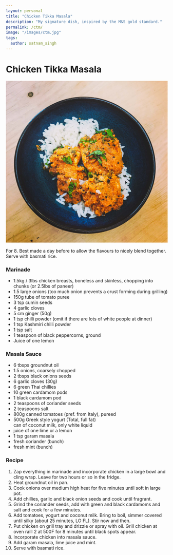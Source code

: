 ```yaml
---
layout: personal
title: "Chicken Tikka Masala"
description: "My signature dish, inspired by the M&S gold standard."
permalink: /ctm/
image: "/images/ctm.jpg"
tags:
  author: satnam_singh
---
```

# Chicken Tikka Masala

![CTM](/images/ctm.jpg)

For 8. Best made a day before to allow the flavours to nicely blend together. Serve with basmati rice.
 
### Marinade 
* 1.5kg / 3lbs chicken breasts, boneless and skinless, chopping into chunks (or 2.5lbs of paneer)
* 1.5 large onions (too much onion prevents a crust forming during grilling)
* 150g tube of tomato puree
* 3 tsp cumin seeds 
* 4 garlic cloves 
* 5 cm ginger (50g) 
* 1 tsp chilli powder (omit if there are lots of white people at dinner)
* 1 tsp Kashmiri chilli powder 
* 1 tsp salt 
* 1 teaspoon of black peppercorns, ground 
* Juice of one lemon 
  
### Masala Sauce 
* 6 tbsps groundnut oil 
* 1.5 onions, coarsely chopped
* 2 tbsps black onions seeds 
* 6 garlic cloves (30g) 
* 6 green Thai chillies 
* 10 green cardamom pods 
* 1 black cardamom pod
* 2 teaspoons of coriander seeds
* 2 teaspoons salt 
* 800g canned tomatoes (pref. from Italy), pureed
* 500g Greek style yogurt (Total, full fat)  
can of coconut milk, only white liquid 
* juice of one lime or a lemon
* 1 tsp garam masala
* fresh coriander (bunch)
* fresh mint (bunch)

### Recipe
1. Zap everything in marinade and incorporate chicken in a large bowl and cling wrap. Leave for two hours or so in the fridge. 
2. Heat groundnut oil in pan.
3. Cook onions over medium high heat for five minutes until soft in large pot.
4. Add chillies, garlic and black onion seeds and cook until fragrant.
5. Grind the coriander seeds, add with green and black cardamoms and salt and cook for a few minutes.
6. Add tomatoes, yogurt and coconut milk. Bring to boil, simmer covered until silky (about 25 minutes, LO FL). Stir now and then.
7. Put chicken on grill tray and drizzle or spray with oil. Grill chicken at oven raill 2 at 500F for 8 minutes until black spots appear.
8. Incorporate chicken into masala sauce.
9. Add garam masala, lime juice and mint.
10. Serve with basmati rice.